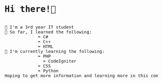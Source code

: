 <pre>
<h1>Hi there!👋</h1>
🔘 I'm a 3rd year IT student
🔘 So far, I learned the following:
             ➡️ C#
             ➡️ C++
             ➡️ HTML
🔘 I'm currently learning the following:
             ➡️ PHP
               ➡️ CodeIgniter
             ➡️ CSS
             ➡️ Python
Hoping to get more information and learning more in this community.
</pre>
